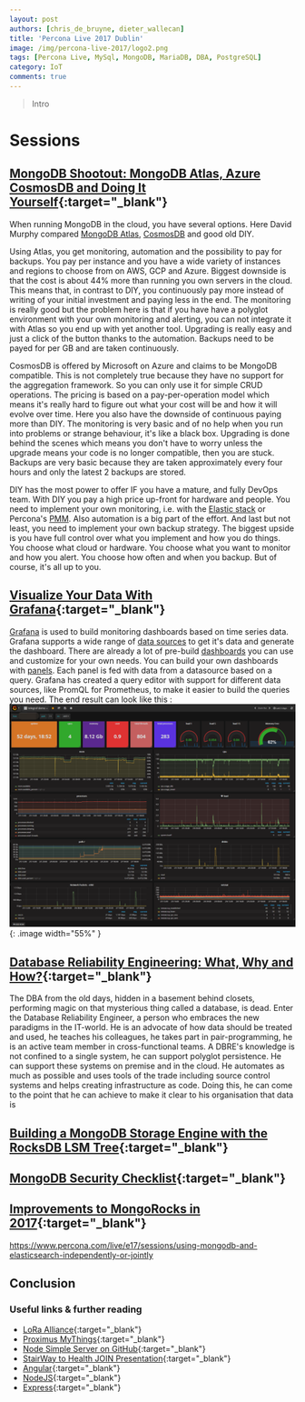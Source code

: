 ```yaml
---
layout: post
authors: [chris_de_bruyne, dieter_wallecan]
title: 'Percona Live 2017 Dublin'
image: /img/percona-live-2017/logo2.png
tags: [Percona Live, MySql, MongoDB, MariaDB, DBA, PostgreSQL]
category: IoT
comments: true
---
```


>Intro

# Sessions
## [MongoDB Shootout: MongoDB Atlas, Azure CosmosDB and Doing It Yourself](https://www.percona.com/live/e17/sessions/mongodb-shootout-mongodb-atlas-azure-cosmosdb-and-doing-it-yourself){:target="_blank"}

When running MongoDB in the cloud, you have several options. Here David Murphy compared [MongoDB Atlas](https://www.mongodb.com/cloud/atlas), [CosmosDB](https://docs.microsoft.com/en-us/azure/cosmos-db/introduction) and good old DIY.

Using Atlas, you get monitoring, automation and the possibility to pay for backups.
You pay per instance and you have a wide variety of instances and regions to choose from on AWS, GCP and Azure.
Biggest downside is that the cost is about 44% more than running you own servers in the cloud.
This means that, in contrast to DIY, you continuously pay more instead of writing of your initial investment and paying less in the end.
The monitoring is really good but the problem here is that if you have have a polyglot environment with your own monitoring and alerting, you can not integrate it with Atlas so you end up with yet another tool.
Upgrading is really easy and just a click of the button thanks to the automation.
Backups need to be payed for per GB and are taken continuously.

CosmosDB is offered by Microsoft on Azure and claims to be MongoDB compatible. 
This is not completely true because they have no support for the aggregation framework.
So you can only use it for simple CRUD operations.
The pricing is based on a pay-per-operation model which means it's really hard to figure out what your cost will be and how it will evolve over time.
Here you also have the downside of continuous paying more than DIY.
The monitoring is very basic and of no help when you run into problems or strange behaviour, it's like a black box.
Upgrading is done behind the scenes which means you don't have to worry unless the upgrade means your code is no longer compatible, then you are stuck.
Backups are very basic because they are taken approximately every four hours and only the latest 2 backups are stored.

DIY has the most power to offer IF you have a mature, and fully DevOps team.
With DIY you pay a high price up-front for hardware and people.
You need to implement your own monitoring, i.e. with the [Elastic stack](https://www.elastic.co/products) or Percona's [PMM](https://www.percona.com/doc/percona-monitoring-and-management/index.html).
Also automation is a big part of the effort.
And last but not least, you need to implement your own backup strategy.
The biggest upside is you have full control over what you implement and how you do things.
You choose what cloud or hardware.
You choose what you want to monitor and how you alert.
You choose how often and when you backup.
But of course, it's all up to you.


## [Visualize Your Data With Grafana](https://www.percona.com/live/e17/sessions/visualize-your-data-with-grafana){:target="_blank"}

[Grafana](https://grafana.com/) is used to build monitoring dashboards based on time series data.
Grafana supports a wide range of [data sources](https://grafana.com/plugins?type=datasource) to get it's data and generate the dashboard.
There are already a lot of pre-build [dashboards](https://grafana.com/dashboards) you can use and customize for your own needs.
You can build your own dashboards with [panels](https://grafana.com/plugins?type=panel).
Each panel is fed with data from a datasource based on a query.
Grafana has created a query editor with support for different data sources, like PromQL for Prometheus, to make it easier to build the queries you need.
The end result can look like this :
![Grafana Dashboard](/img/percona-live-2017/grafanaDashboard.png){: .image width="55%" }

## [Database Reliability Engineering: What, Why and How?](https://www.percona.com/live/e17/sessions/database-reliability-engineering-what-why-and-how){:target="_blank"}

The DBA from the old days, hidden in a basement behind closets, performing magic on that mysterious thing called a database, is dead.
Enter the Database Reliability Engineer, a person who embraces the new paradigms in the IT-world.
He is an advocate of how data should be treated and used, he teaches his colleagues, he takes part in pair-programming, he is an active team member in cross-functional teams.
A DBRE's knowledge is not confined to a single system, he can support polyglot persistence.
He can support these systems on premise and in the cloud.
He automates as much as possible and uses tools of the trade including source control systems and helps creating infrastructure as code.
Doing this, he can come to the point that he can achieve to make it clear to his organisation that data is 
   

## [Building a MongoDB Storage Engine with the RocksDB LSM Tree](https://www.percona.com/live/e17/sessions/building-a-mongodb-storage-engine-with-the-rocksdb-lsm-tree){:target="_blank"}

## [MongoDB Security Checklist](https://www.percona.com/live/e17/sessions/mongodb-security-checklist){:target="_blank"}

## [Improvements to MongoRocks in 2017](https://www.percona.com/live/e17/sessions/improvements-to-mongorocks-in-2017){:target="_blank"}

https://www.percona.com/live/e17/sessions/using-mongodb-and-elasticsearch-independently-or-jointly



## Conclusion



### Useful links &amp; further reading
- [LoRa Alliance](https://www.lora-alliance.org/technology){:target="_blank"}
- [Proximus MyThings](https://mythings.proximus.be/#/login/){:target="_blank"}
- [Node Simple Server on GitHub](https://github.com/ordina-jworks/NodeSimpleServer){:target="_blank"}
- [StairWay to Health JOIN Presentation](https://www.youtube.com/watch?v=BbnwrvfozUs&t=21s){:target="_blank"}
- [Angular](https://angular.io){:target="_blank"}
- [NodeJS](https://nodejs.org/en/){:target="_blank"}
- [Express](https://expressjs.com){:target="_blank"}